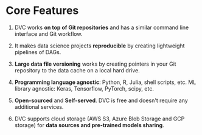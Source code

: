 # Core Features

1. DVC works **on top of Git repositories** and has a similar command line
   interface and Git workflow.

2. It makes data science projects **reproducible** by creating lightweight
   pipelines of DAGs.

3. **Large data file versioning** works by creating pointers in your Git
   repository to the data cache on a local hard drive.

4. **Programming language agnostic**: Python, R, Julia, shell scripts, etc. ML
   library agnostic: Keras, Tensorflow, PyTorch, scipy, etc.

5. **Open-sourced** and **Self-served**. DVC is free and doesn't require any
   additional services.

6. DVC supports cloud storage (AWS S3, Azure Blob Storage and GCP storage) for
   **data sources and pre-trained models sharing**.
